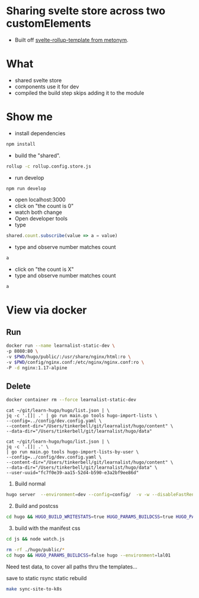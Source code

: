 # Sharing svelte store across two customElements
- Built off [svelte-rollup-template from metonym](https://github.com/metonym/svelte-rollup-template).

# What
- shared svelte store
- components use it for dev
- compiled the build step skips adding it to the module

# Show me
- install dependencies
```sh
npm install
```
- build the "shared".
```sh
rollup -c rollup.config.store.js
```
- run develop
```sh
npm run develop
```
- open localhost:3000
- click on "the count is 0"
- watch both change
- Open developer tools
- type
```js
shared.count.subscribe(value => a = value)
```
- type and observe number matches count
```js
a
```
- click on "the count is X"
- type and observe number matches count
```js
a
```

# View via docker
## Run
```sh
docker run --name learnalist-static-dev \
-p 8080:80 \
-v $PWD/hugo/public/:/usr/share/nginx/html:ro \
-v $PWD/config/nginx.conf:/etc/nginx/nginx.conf:ro \
-P -d nginx:1.17-alpine
```

## Delete
```sh
docker container rm --force learnalist-static-dev
```


```
cat ~/git/learn-hugo/hugo/list.json | \
jq -c '.[]| .' | go run main.go tools hugo-import-lists \
--config=../config/dev.config.yaml \
--content-dir="/Users/tinkerbell/git/learnalist/hugo/content" \
--data-dir="/Users/tinkerbell/git/learnalist/hugo/data"
```


```
cat ~/git/learn-hugo/hugo/list.json | \
jq -c '.[]| .' \
| go run main.go tools hugo-import-lists-by-user \
--config=../config/dev.config.yaml \
--content-dir="/Users/tinkerbell/git/learnalist/hugo/content" \
--data-dir="/Users/tinkerbell/git/learnalist/hugo/data" \
--user-uuid="fc7f0e39-aa15-52d4-b590-e3a2bf9ee86d"
```


1) Build normal

```sh
hugo server  --environment=dev --config=config/  -v -w --disableFastRender --renderToDisk
```

2) Build and postcss

```sh
cd hugo && HUGO_BUILD_WRITESTATS=true HUGO_PARAMS_BUILDCSS=true HUGO_PARAMS_BUILDCSSPRODUCTION=true hugo --environment=lal01
```

3) build with the manifest css

```sh
cd js && node watch.js
```


```sh
rm -rf ./hugo/public/*
cd hugo && HUGO_PARAMS_BUILDCSS=false hugo --environment=lal01
```


Need test data, to cover all paths thru the templates...

save to static
rsync static
rebuild



```sh
make sync-site-to-k8s
```
